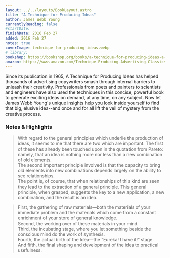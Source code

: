 ```yaml
---
layout: ../../layouts/BookLayout.astro
title: "A Technique for Producing Ideas"
author: James Webb Young
currentlyReading: false
#startDate:
finishDate: 2016 Feb 27
added: 2016 Feb 27
notes: true
coverImage: technique-for-producing-ideas.webp
# library:
bookshop: https://bookshop.org/books/a-technique-for-producing-ideas-a-technique-for-getting-ideas/9789389701012
amazon: https://www.amazon.com/Technique-Producing-Advertising-Classics-Library/dp/0071410945
---
```


Since its publication in 1965, A Technique for Producing Ideas has helped thousands of advertising copywriters smash through internal barriers to unleash their creativity. Professionals from poets and painters to scientists and engineers have also used the techniques in this concise, powerful book to generate exciting ideas on demand, at any time, on any subject. Now let James Webb Young's unique insights help you look inside yourself to find that big, elusive idea--and once and for all lift the veil of mystery from the creative process.

### Notes & Highlights
> With regard to the general principles which underlie the production of ideas, it seems to me that there are two which are important. The first of these has already been touched upon in the quotation from Pareto: namely, that an idea is nothing more nor less than a new combination of old elements.  
> The second important principle involved is that the capacity to bring old elements into new combinations depends largely on the ability to see relationships.  
> The point is, of course, that when relationships of this kind are seen they lead to the extraction of a general principle. This general principle, when grasped, suggests the key to a new application, a new combination, and the result is an idea.

> First, the gathering of raw materials—both the materials of your immediate problem and the materials which come from a constant enrichment of your store of general knowledge.  
> Second, the working over of these materials in your mind.  
> Third, the incubating stage, where you let something beside the conscious mind do the work of synthesis.  
> Fourth, the actual birth of the Idea—the “Eureka! I have it!” stage.  
> And fifth, the final shaping and development of the idea to practical usefulness.  
